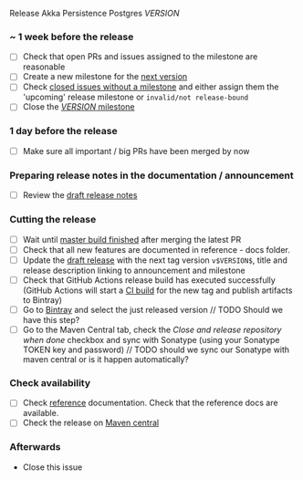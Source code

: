 Release Akka Persistence Postgres $VERSION$

<!--
# Release Train Issue Template for Akka Persistence Postgres

(Liberally copied and adopted from Scala itself https://github.com/scala/scala-dev/blob/b11cd2e4a4431de7867db6b39362bea8fa6650e7/notes/releases/template.md)

For every release, make a copy of this file named after the release, and expand the variables.
Ideally replacing variables could become a script you can run on your local machine.

Variables to be expanded in this template:
- $VERSION$=???

Key links:
  - SwissBorg/akka-persistence-postgres milestone: https://github.com/SwissBorg/akka-persistence-postgres/milestone/?
-->
### ~ 1 week before the release

- [ ] Check that open PRs and issues assigned to the milestone are reasonable
- [ ] Create a new milestone for the [next version](https://github.com/SwissBorg/akka-persistence-postgres/milestones)
- [ ] Check [closed issues without a milestone](https://github.com/SwissBorg/akka-persistence-postgres/issues?utf8=%E2%9C%93&q=is%3Aissue%20is%3Aclosed%20no%3Amilestone) and either assign them the 'upcoming' release milestone or `invalid/not release-bound`
- [ ] Close the [$VERSION$ milestone](https://github.com/SwissBorg/akka-persistence-postgres/milestones?direction=asc&sort=due_date)

### 1 day before the release

- [ ] Make sure all important / big PRs have been merged by now

### Preparing release notes in the documentation / announcement

- [ ] Review the [draft release notes](https://github.com/SwissBorg/akka-persistence-postgres)

### Cutting the release

- [ ] Wait until [master build finished](https://github.com/SwissBorg/akka-persistence-postgres/actions/) after merging the latest PR
- [ ] Check that all new features are documented in reference - docs folder.
- [ ] Update the [draft release](https://github.com/akka/akka-persistence-jdbc/releases) with the next tag version `v$VERSION$`, title and release description linking to announcement and milestone
- [ ] Check that GitHub Actions release build has executed successfully (GitHub Actions will start a [CI build](https://travis-ci.com/akka/akka-persistence-jdbc/builds) for the new tag and publish artifacts to Bintray)
- [ ] Go to [Bintray](https://bintray.com/akka/maven/akka-persistence-jdbc) and select the just released version // TODO Should we have this step?
- [ ] Go to the Maven Central tab, check the *Close and release repository when done* checkbox and sync with Sonatype (using your Sonatype TOKEN key and password) // TODO should we sync our Sonatype with maven central or is it happen automatically?

### Check availability

- [ ] Check [reference](https://doc.akka.io/docs/akka-persistence-jdbc/) documentation. Check that the reference docs are available.
- [ ] Check the release on [Maven central](https://repo1.maven.org/maven2/com/lightbend/akka/akka-persistence-jdbc_2.12/$VERSION$/)

### Afterwards

- Close this issue
